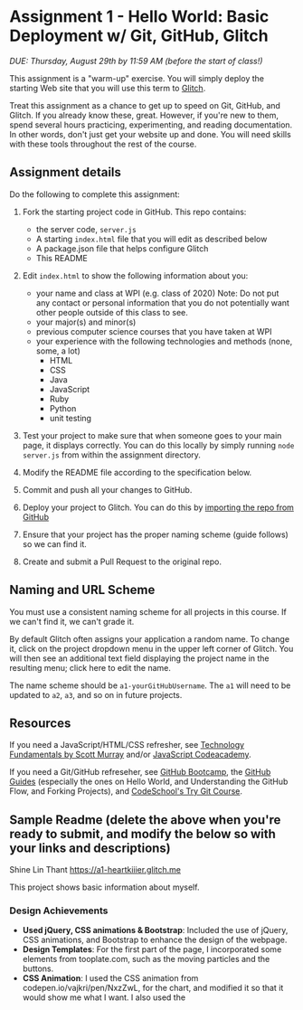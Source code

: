 Assignment 1 - Hello World: Basic Deployment w/ Git, GitHub, Glitch
===

*DUE: Thursday, August 29th by 11:59 AM (before the start of class!)*  

This assignment is a "warm-up" exercise. 
You will simply deploy the starting Web site that you will use this term to [Glitch](http://www.glitch.com/). 

Treat this assignment as a chance to get up to speed on Git, GitHub, and Glitch. 
If you already know these, great. 
However, if you're new to them, spend several hours practicing, experimenting, and reading documentation. 
In other words, don't just get your website up and done. You will need skills with these tools throughout the rest of the course.

Assignment details
---

Do the following to complete this assignment:

1. Fork the starting project code in GitHub. This repo contains:
    * the server code, `server.js`
    * A starting `index.html` file that you will edit as described below
    * A package.json file that helps configure Glitch
    * This README
2. Edit `index.html` to show the following information about you:
    * your name and class at WPI (e.g. class of 2020) Note: Do not put any contact or personal information that you do not potentially want other people outside of this class to see.
    * your major(s) and minor(s)
    * previous computer science courses that you have taken at WPI
    * your experience with the following technologies and methods (none, some, a lot)
        * HTML
        * CSS
        * Java
        * JavaScript
        * Ruby
        * Python
        * unit testing
3. Test your project to make sure that when someone goes to your main page, it displays correctly. You can do this locally by simply running `node server.js` from within the assignment directory.

4. Modify the README file according to the specification below.
5. Commit and push all your changes to GitHub. 
6. Deploy your project to Glitch. You can do this by [importing the repo from GitHub](https://medium.com/glitch/import-code-from-anywhere-83fb60ea4875)
7. Ensure that your project has the proper naming scheme (guide follows) so we can find it.
8. Create and submit a Pull Request to the original repo.

Naming and URL Scheme
---

You must use a consistent naming scheme for all projects in this course.
If we can't find it, we can't grade it.

By default Glitch often assigns your application a random name. To change it, click on the project dropdown menu in the upper left corner of Glitch. You will then see an additional text field displaying the project name in the resulting menu; click here to edit the name.

The name scheme should be `a1-yourGitHubUsername`.
The `a1` will need to be updated to `a2`, `a3`, and so on in future projects.

Resources
---

If you need a JavaScript/HTML/CSS refresher, see [Technology Fundamentals by Scott Murray](http://chimera.labs.oreilly.com/books/1230000000345/ch03.html#_html) and/or [JavaScript Codeacademy](https://www.codecademy.com/en/tracks/javascript).

If you need a Git/GitHub refreseher, see [GitHub Bootcamp](https://help.github.com/categories/bootcamp/), the [GitHub Guides](https://guides.github.com/) (especially the ones on Hello World, and Understanding the GitHub Flow, and Forking Projects), and [CodeSchool's Try Git Course](https://www.codeschool.com/courses/try-git).

Sample Readme (delete the above when you're ready to submit, and modify the below so with your links and descriptions)
---

Shine Lin Thant
https://a1-heartkiiier.glitch.me

This project shows basic information about myself.

### Design Achievements
- **Used jQuery, CSS animations & Bootstrap**: Included the use of jQuery, CSS animations, and Bootstrap to enhance the design of the webpage.
- **Design Templates**: For the first part of the page, I incorporated some elements from tooplate.com, such as the moving particles and the buttons.
- **CSS Animation**: I used the CSS animation from codepen.io/vajkri/pen/NxzZwL, for the chart, and modified it so that it would show me what I want. I also used the 




